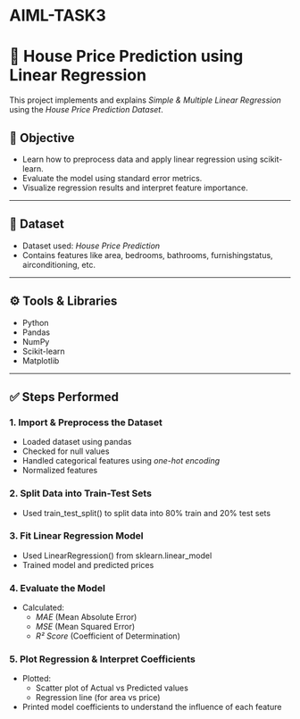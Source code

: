 # AIML-TASK3
# 🏡 House Price Prediction using Linear Regression

This project implements and explains *Simple & Multiple Linear Regression* using the *House Price Prediction Dataset*.

## 📌 Objective

- Learn how to preprocess data and apply linear regression using scikit-learn.
- Evaluate the model using standard error metrics.
- Visualize regression results and interpret feature importance.

---

## 📁 Dataset

- Dataset used: *House Price Prediction*
- Contains features like area, bedrooms, bathrooms, furnishingstatus, airconditioning, etc.

---

## ⚙️ Tools & Libraries

- Python
- Pandas
- NumPy
- Scikit-learn
- Matplotlib

---

## ✅ Steps Performed

### 1. Import & Preprocess the Dataset
- Loaded dataset using pandas
- Checked for null values
- Handled categorical features using *one-hot encoding*
- Normalized features

### 2. Split Data into Train-Test Sets
- Used train_test_split() to split data into 80% train and 20% test sets

### 3. Fit Linear Regression Model
- Used LinearRegression() from sklearn.linear_model
- Trained model and predicted prices

### 4. Evaluate the Model
- Calculated:
  - *MAE* (Mean Absolute Error)
  - *MSE* (Mean Squared Error)
  - *R² Score* (Coefficient of Determination)

### 5. Plot Regression & Interpret Coefficients
- Plotted:
  - Scatter plot of Actual vs Predicted values
  - Regression line (for area vs price)
- Printed model coefficients to understand the influence of each feature
